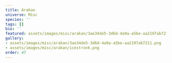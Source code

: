 ```yaml
---
title: Arakan
universe: Misc
species: ''
tags: []
bio: ''
featured: assets/images/misc/arakan/3ae34de5-3d6d-4a9a-a5be-aa2197ab7211.png
gallery:
- assets/images/misc/arakan/3ae34de5-3d6d-4a9a-a5be-aa2197ab7211.png
- assets/images/misc/arakan/icestronk.png
order: 47
---
```

